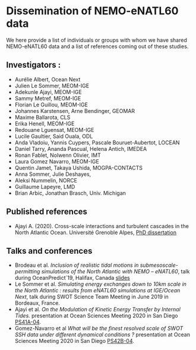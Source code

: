 # Dissemination of NEMO-eNATL60 data 

We here provide a list of individuals or groups with whom we have shared NEMO-eNATL60 data and a list of references coming out of these studies. 

## Investigators : 
 - Aurélie Albert, Ocean Next
 - Julien Le Sommer, MEOM-IGE
 - Adekunle Ajayi, MEOM-IGE
 - Sammy Metref, MEOM-IGE
 - Florian Le Guillou, MEOM-IGE
 - Johannes Karstensen, Arne Bendinger, GEOMAR
 - Maxime Ballarota, CLS
 - Erika Henell, MEOM-IGE
 - Redouane Lguensat, MEOM-IGE
 - Lucile Gaultier, Said Ouala, ODL
 - Anda Vladoiu, Yannis Cuypers, Pascale Bouruet-Aubertot, LOCEAN
 - Daniel Tarry, Ananda Pascual, Helena Antich, IMEDEA
 - Ronan Fablet, Nolwenn Olivier, IMT 
 - Laura Gomez Navarro, MEOM-IGE
 - Quentin Jamet, Takaya Ushida, MOGPA-CONTACTS
 - Anna Sommer, Julie Deshayes, 
 - Aleksi Nummelin, NORCE
 - Guillaume Lapeyre, LMD
 - Brian Arbic, Jonathan Brasch, Univ. Michigan

## Published references

- Ajayi A. (2020). Cross-scale interactions and turbulent cascades in the North Atlantic Ocean. Université Grenoble Alpes, [PhD dissertation](https://tel.archives-ouvertes.fr/tel-02861906)


## Talks and conferences 

- Brodeau et al. *Inclusion of realistic tidal motions in submesoscale-permitting simulations of the North Atlantic with NEMO – eNATL60*, talk during OceanPredict´19, Halifax, Canada [slides](https://www.godae.org/~godae-data/OP19/3.5.2-20190507_Brodeau_OceanPredict19_Halifax.pdf)
- Le Sommer et al. *Simulating energy exchanges down to 10km scale in the North Atlantic : results from eNATL60 simulations at IGE/Ocean Next*, talk during SWOT Science Team Meeting in June 2019 in Bordeaux, France.
- Ajayi et al. *On the Modulation of Kinetic Energy Transfer by Internal Tides.* presentation at Ocean Sciences Meeting 2020 in San Diego  [PS41A-04](https://agu.confex.com/agu/osm20/meetingapp.cgi/Paper/643730).
- Gomez-Navarro et al *What will be the finest resolved scale of SWOT SSH data under different dynamical conditions ?* presentation at Ocean Sciences Meeting 2020 in San Diego [PS42B-04](https://agu.confex.com/agu/osm20/meetingapp.cgi/Paper/650536).

